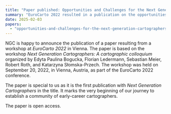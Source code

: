 ```yaml
---
title: "Paper published: Opportunities and Challenges for the Next Generation of Cartographers"
summary: "EuroCarto 2022 resulted in a publication on the opportunities and challenges for the next generation of cartographers"
date: 2025-02-03
papers:
  - "opportunities-and-challenges-for-the-next-generation-cartographers"
---
```


<span class="inline-logo">NGC</span> is happy to announce the publication of a paper resulting from a workshop at _EuroCarto 2022_ in Vienna. The paper is based on the workshop _Next Generation Cartographers: A cartographic colloquium_ organized by Edyta Paulina Bogucka, Florian Ledermann, Sebastian Meier, Robert Roth, and Katarzyna Słomska-Przech. The workshop was held on September 20, 2022, in Vienna, Austria, as part of the EuroCarto 2022 conference.

The paper is special to us as it is the first publication with _Next Generation Cartographers_ in the title. It marks the very beginning of our journey to establish a community of early-career cartographers.

The paper is open access.
